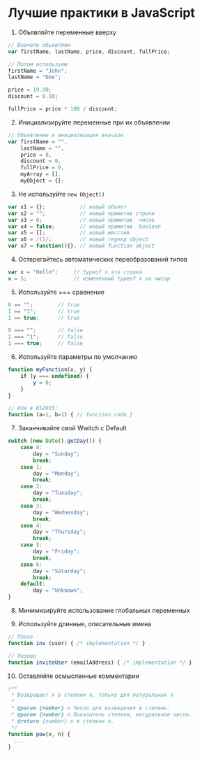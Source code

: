 # Лучшие практики в JavaScript
1. Объявляйте переменные вверху

```js
// Вначале объявляем
var firstName, lastName, price, discount, fullPrice;

// Потом используем
firstName = "John";
lastName = "Doe";

price = 19.90;
discount = 0.10;

fullPrice = price * 100 / discount;
```


2. Инициализируйте переменные при их объявлении

```js
// Объявление и инициализация вначале
var firstName = "",
    lastName = "",
    price = 0,
    discount = 0,
    fullPrice = 0,
    myArray = [],
    myObject = {};
```

3. Не используйте ` new Object() `

```js
var x1 = {};           // новый объяет
var x2 = "";           // новый примитив строки
var x3 = 0;            // новый примитив  числа
var x4 = false;        // новый примитив  boolean
var x5 = [];           // новый масстив 
var x6 = /()/;         // новый regexp object
var x7 = function(){}; // новый function object
```

4. Остерегайтесь автоматических переобразований типов

```js
var x = "Hello";     // typeof x это строка
x = 5;               // измененный typeof x на чисор
```

5. Используйте === сравнение

```js
0 == "";        // true
1 == "1";       // true
1 == true;      // true

0 === "";       // false
1 === "1";      // false
1 === true;     // false
```

6. Используйте параметры по умолчанию

```js
function myFunction(x, y) {
    if (y === undefined) {
        y = 0;
    }
}

// Или в ES2015:
function (a=1, b=1) { // function code }
```

7. Заканчивайте свой Wwitch с Default

```js
switch (new Date().getDay()) {
    case 0:
        day = "Sunday";
        break;
    case 1:
        day = "Monday";
        break;
    case 2:
        day = "Tuesday";
        break;
    case 3:
        day = "Wednesday";
        break;
    case 4:
        day = "Thursday";
        break;
    case 5:
        day = "Friday";
        break;
    case 6:
        day = "Saturday";
        break;
    default:
        day = "Unknown";
}
```

8. Минимизируйте использование глобальных переменных

9. Используйте длинные, описательные имена

```js
// Плохо
function inv (user) { /* implementation */ }

// Хорошо
function inviteUser (emailAddress) { /* implementation */ }
```

10. Оставляйте осмысленные комментарии

```js
/**
 * Возвращает x в степени n, только для натуральных n
 *
 * @param {number} x Число для возведения в степень.
 * @param {number} n Показатель степени, натуральное число.
 * @return {number} x в степени n.
 */
function pow(x, n) {
  ...
}
```